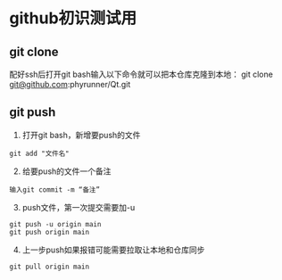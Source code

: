 # github初识测试用

## git clone
配好ssh后打开git bash输入以下命令就可以把本仓库克隆到本地：
git clone git@github.com:phyrunner/Qt.git

## git push
1. 打开git bash，新增要push的文件
```
git add "文件名"
```

2. 给要push的文件一个备注
```
输入git commit -m “备注”
```

3. push文件，第一次提交需要加-u
```
git push -u origin main
git push origin main
```

4. 上一步push如果报错可能需要拉取让本地和仓库同步
```
git pull origin main
```